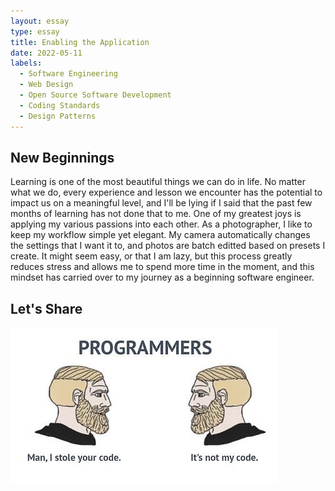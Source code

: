 ```yaml
---
layout: essay
type: essay
title: Enabling the Application
date: 2022-05-11
labels:
  - Software Engineering
  - Web Design
  - Open Source Software Development
  - Coding Standards
  - Design Patterns
---
```


## New Beginnings

Learning is one of the most beautiful things we can do in life. No matter what we do, every 
experience and lesson we encounter has the potential to impact us on a meaningful level, and 
I'll be lying if I said that the past few months of learning has not done that to me. One of my 
greatest joys is applying my various passions into each other. As a photographer, I like to keep 
my workflow simple yet elegant. My camera automatically changes the settings that I want it to, 
and photos are batch editted based on presets I create. It might seem easy, or that I am lazy, 
but this process greatly reduces stress and allows me to spend more time in the moment, and this 
mindset has carried over to my journey as a beginning software engineer.

## Let's Share

<img class="ui image" src="../images/its-not-my-code.jpg">


